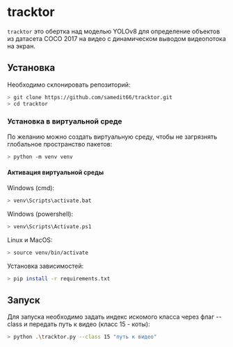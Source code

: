 # tracktor

`tracktor` это обертка над моделью YOLOv8 для определение объектов из датасета COCO 2017 на видео с динамическом выводом видеопотока на экран.

## Установка
Необходимо склонировать репозиторий:
```bash
> git clone https://github.com/samedit66/tracktor.git
> cd tracktor
```
### Установка в виртуальной среде
По желанию можно создать виртуальную среду, чтобы не загрязнять глобальное пространство пакетов:
```bash
> python -m venv venv
```
#### Активация виртуальной среды
Windows (cmd):
```bash
> venv\Scripts\activate.bat
```
Windows (powershell):
```bash
> venv\Scripts\Activate.ps1
```
Linux и MacOS:
```bash
> source venv/bin/activate
```
Установка зависимостей:
```bash
> pip install -r requirements.txt
```
## Запуск
Для запуска необходимо задать индекс искомого класса через флаг --class и передать путь к видео (класс 15 - коты):
```bash
> python .\tracktor.py --class 15 "путь к видео"
```
